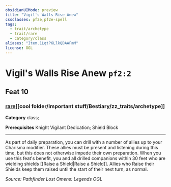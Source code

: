 ```yaml
---
obsidianUIMode: preview
title: "Vigil's Walls Rise Anew"
cssclasses: pf2e,pf2e-spell
tags:
  - trait/archetype
  - trait/rare
  - category/class
aliases: "Item.1LqtP6LlkQDAAFmM"
license: OGL
---
```

# Vigil's Walls Rise Anew `pf2:2`
## Feat 10
### [rare](cool%20folder/Important%20stuff/Bestiary/zz_traits/rare.md "Rare Rarity Trait")[[cool folder/Important stuff/Bestiary/zz_traits/archetype]]

**Category** class; 



**Prerequisites** Knight Vigilant Dedication; Shield Block
* * *
As part of daily preparation, you can drill with a number of allies up to your Charisma modifier. These allies must be present and listening during this time, but this does not otherwise impede their own preparation. When you use this feat's benefit, you and all drilled companions within 30 feet who are wielding shields [[Raise a Shield|Raise a Shield]]. Allies who Raise their Shields keep them raised until the start of their next turn, as normal.

*Source: Pathfinder Lost Omens: Legends*
*OGL*